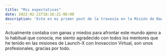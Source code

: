 ```yaml
---
title: "Mis expectativas"
date: 2022-02-21T18:16:21-06:00
description: 'Este es mi primer post de la travesía en la Misión de Backend con Node JS de Launch X.'
---
```


Actualmente contaba con ganas y miedos para afrontar este mundo ajeno a lo habitual que conocía, me siento agradecido con todos los mentores que he tenido en las misiones de Launch-X con Inovaccion Virtual, son unos profesionales, gracias por todo.
